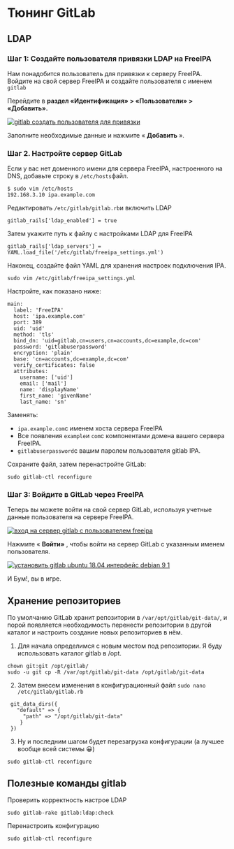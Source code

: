 # Тюнинг GitLab
## LDAP
### Шаг 1: Создайте пользователя привязки LDAP на FreeIPA

Нам понадобится пользователь для привязки к серверу FreeIPA. Войдите на свой сервер FreeIPA и создайте пользователя с именем `gitlab`

Перейдите в **раздел «Идентификация» > «Пользователи» > «Добавить».**

[![gitlab создать пользователя для привязки](https://computingforgeeks.com/wp-content/uploads/2018/12/gitlab-create-bind-user.png?ezimgfmt=rs:591x533/rscb23/ng:webp/ngcb23 "Настройка аутентификации GitLab FreeIPA LDAP 1")](https://computingforgeeks.com/wp-content/uploads/2018/12/gitlab-create-bind-user.png)

Заполните необходимые данные и нажмите « **Добавить** ».

### Шаг 2. Настройте сервер GitLab

Если у вас нет доменного имени для сервера FreeIPA, настроенного на DNS, добавьте строку в `/etc/hosts`файл.

```
$ sudo vim /etc/hosts
192.168.3.10 ipa.example.com
```

Редактировать `/etc/gitlab/gitlab.rb`и включить LDAP

```
gitlab_rails['ldap_enabled'] = true
```

Затем укажите путь к файлу с настройками LDAP для FreeIPA

```
gitlab_rails['ldap_servers'] = YAML.load_file('/etc/gitlab/freeipa_settings.yml')
```

Наконец, создайте файл YAML для хранения настроек подключения IPA.

```
sudo vim /etc/gitlab/freeipa_settings.yml
```

Настройте, как показано ниже:

```
main: 
  label: 'FreeIPA'
  host: 'ipa.example.com'
  port: 389
  uid: 'uid'
  method: 'tls'
  bind_dn: 'uid=gitlab,cn=users,cn=accounts,dc=example,dc=com'
  password: 'gitlabuserpassword'
  encryption: 'plain'
  base: 'cn=accounts,dc=example,dc=com'
  verify_certificates: false
  attributes:
    username: ['uid']
    email: ['mail']
    name: 'displayName'
    first_name: 'givenName'
    last_name: 'sn'
```

Заменять:

- `ipa.example.com`с именем хоста сервера FreeIPA
- Все появления `example`и `com`с компонентами домена вашего сервера FreeIPA.
- `gitlabuserpassword`с вашим паролем пользователя gitlab IPA.

Сохраните файл, затем перенастройте GitLab:

```
sudo gitlab-ctl reconfigure
```

### Шаг 3: Войдите в GitLab через FreeIPA

Теперь вы можете войти на свой сервер GitLab, используя учетные данные пользователя на сервере FreeIPA.

[![вход на сервер gitlab с пользователем freeipa](https://computingforgeeks.com/wp-content/uploads/2018/12/gitlab-server-login-with-freeipa-user.png?ezimgfmt=rs:539x337/rscb23/ng:webp/ngcb23 "Настройка аутентификации GitLab FreeIPA LDAP 2")](https://computingforgeeks.com/wp-content/uploads/2018/12/gitlab-server-login-with-freeipa-user.png)

Нажмите « **Войти»** , чтобы войти на сервер GitLab с указанным именем пользователя.

[![установить gitlab ubuntu 18.04 интерфейс debian 9 1](https://computingforgeeks.com/wp-content/uploads/2018/12/install-gitlab-ubuntu-18.04-debian-9-interface-1-1024x301.png?ezimgfmt=rs:696x205/rscb23/ng:webp/ngcb23 "Настройка аутентификации GitLab FreeIPA LDAP 3")](https://computingforgeeks.com/wp-content/uploads/2018/12/install-gitlab-ubuntu-18.04-debian-9-interface-1.png)

И Бум!, вы в игре.
## Хранение репозиториев
По умолчанию GitLab хранит репозитории в `/var/opt/gitlab/git-data/`, и порой появляется необходимость перенести репозитории в другой каталог и настроить создание новых репозиториев в нём.
1. Для начала определимся с новым местом под репозитории. Я буду использовать каталог gitlab в /opt. 
```
chown git:git /opt/gitlab/
sudo -u git cp -R /var/opt/gitlab/git-data /opt/gitlab/git-data
```
2. Затем внесем изменения в конфигурационный файл `sudo nano /etc/gitlab/gitlab.rb`
```
 git_data_dirs({
   "default" => {
     "path" => "/opt/gitlab/git-data"
    }
 })
```
3. Ну и последним шагом будет перезагрузка конфигурации (а лучшее вообще всей системы 😀)
```
sudo gitlab-ctl reconfigure
```
## Полезные команды gitlab
Проверить корректность настрое LDAP
```
sudo gitlab-rake gitlab:ldap:check
```
Перенастроить конфигурацию
```
sudo gitlab-ctl reconfigure
```